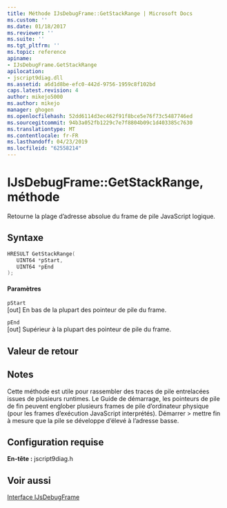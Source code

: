 ```yaml
---
title: Méthode IJsDebugFrame::GetStackRange | Microsoft Docs
ms.custom: ''
ms.date: 01/18/2017
ms.reviewer: ''
ms.suite: ''
ms.tgt_pltfrm: ''
ms.topic: reference
apiname:
- IJsDebugFrame.GetStackRange
apilocation:
- jscript9diag.dll
ms.assetid: a6d1d8be-efc0-442d-9756-1959c8f102bd
caps.latest.revision: 4
author: mikejo5000
ms.author: mikejo
manager: ghogen
ms.openlocfilehash: 52dd6114d3ec462f91f8bce5e76f73c5487746ed
ms.sourcegitcommit: 94b3a052fb1229c7e7f8804b09c1d403385c7630
ms.translationtype: MT
ms.contentlocale: fr-FR
ms.lasthandoff: 04/23/2019
ms.locfileid: "62558214"
---
```

# <a name="ijsdebugframegetstackrange-method"></a>IJsDebugFrame::GetStackRange, méthode
Retourne la plage d’adresse absolue du frame de pile JavaScript logique.  
  
## <a name="syntax"></a>Syntaxe  
  
```cpp
HRESULT GetStackRange(  
   UINT64 *pStart,  
   UINT64 *pEnd  
);  
```  
  
#### <a name="parameters"></a>Paramètres  
 `pStart`  
 [out] En bas de la plupart des pointeur de pile du frame.  
  
 `pEnd`  
 [out] Supérieur à la plupart des pointeur de pile du frame.  
  
## <a name="return-value"></a>Valeur de retour  
  
## <a name="remarks"></a>Notes  
 Cette méthode est utile pour rassembler des traces de pile entrelacées issues de plusieurs runtimes. Le Guide de démarrage, les pointeurs de pile de fin peuvent englober plusieurs frames de pile d’ordinateur physique (pour les frames d’exécution JavaScript interprétés). Démarrer > mettre fin à mesure que la pile se développe d’élevé à l’adresse basse.  
  
## <a name="requirements"></a>Configuration requise  
 **En-tête :** jscript9diag.h  
  
## <a name="see-also"></a>Voir aussi  
 [Interface IJsDebugFrame](../../winscript/reference/ijsdebugframe-interface.md)